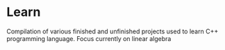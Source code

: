 # Learn
Compilation of various finished and unfinished projects used to learn C++ programming language. Focus currently on linear algebra
